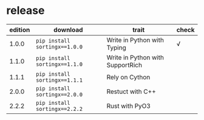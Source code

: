 # release

<div align="center">

|edition|download|trait|check|
|--|--|--|--|
|1.0.0|`pip install sortingx==1.0.0`|Write in Python with Typing|√|
|1.1.0|`pip install sortingx==1.1.0`|Write in Python with SupportRich||
|1.1.1|`pip install sortingx==1.1.1`|Rely on Cython||
|2.0.0|`pip install sortingx==2.0.0`|Restuct with C++||
|2.2.2|`pip install sortingx==2.2.2`|Rust with PyO3||

</div>